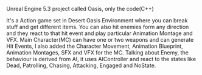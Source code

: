 Unreal Engine 5.3 project called Oasis, only the code(C++)

It's a Action game set in Desert Oasis Environment where you can break stuff and get different items. 
You can also hit enemies form any direction and they react to that hit event and play particular Animation Montage and VFX. 
Main Character(MC) can have one or two weapons and can generate Hit Events, I also added the Character Movement, Animation Blueprint, Animation Montages, SFX and VFX for the MC.
Talking about Enemy, the behaviour is derived from AI, it uses AIController and react to the states like Dead, Patrolling, Chasing, Attacking, Engaged and NoState.
